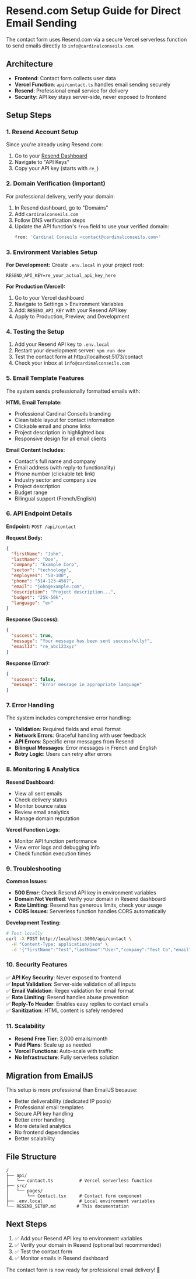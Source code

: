 # Resend.com Setup Guide for Direct Email Sending

The contact form uses Resend.com via a secure Vercel serverless function to send emails directly to `info@cardinalconseils.com`.

## Architecture

- **Frontend**: Contact form collects user data
- **Vercel Function**: `api/contact.ts` handles email sending securely
- **Resend**: Professional email service for delivery
- **Security**: API key stays server-side, never exposed to frontend

## Setup Steps

### 1. Resend Account Setup

Since you're already using Resend.com:
1. Go to your [Resend Dashboard](https://resend.com/dashboard)
2. Navigate to "API Keys"
3. Copy your API key (starts with `re_`)

### 2. Domain Verification (Important)

For professional delivery, verify your domain:
1. In Resend dashboard, go to "Domains"
2. Add `cardinalconseils.com`
3. Follow DNS verification steps
4. Update the API function's `from` field to use your verified domain:
   ```typescript
   from: 'Cardinal Conseils <contact@cardinalconseils.com>'
   ```

### 3. Environment Variables Setup

**For Development:**
Create `.env.local` in your project root:
```env
RESEND_API_KEY=re_your_actual_api_key_here
```

**For Production (Vercel):**
1. Go to your Vercel dashboard
2. Navigate to Settings > Environment Variables
3. Add: `RESEND_API_KEY` with your Resend API key
4. Apply to Production, Preview, and Development

### 4. Testing the Setup

1. Add your Resend API key to `.env.local`
2. Restart your development server: `npm run dev`
3. Test the contact form at http://localhost:5173/contact
4. Check your inbox at `info@cardinalconseils.com`

### 5. Email Template Features

The system sends professionally formatted emails with:

**HTML Email Template:**
- Professional Cardinal Conseils branding
- Clean table layout for contact information
- Clickable email and phone links
- Project description in highlighted box
- Responsive design for all email clients

**Email Content Includes:**
- Contact's full name and company
- Email address (with reply-to functionality)
- Phone number (clickable tel: link)
- Industry sector and company size
- Project description
- Budget range
- Bilingual support (French/English)

### 6. API Endpoint Details

**Endpoint:** `POST /api/contact`

**Request Body:**
```json
{
  "firstName": "John",
  "lastName": "Doe", 
  "company": "Example Corp",
  "sector": "technology",
  "employees": "50-100",
  "phone": "514-123-4567",
  "email": "john@example.com",
  "description": "Project description...",
  "budget": "25k-50k",
  "language": "en"
}
```

**Response (Success):**
```json
{
  "success": true,
  "message": "Your message has been sent successfully!",
  "emailId": "re_abc123xyz"
}
```

**Response (Error):**
```json
{
  "success": false,
  "message": "Error message in appropriate language"
}
```

### 7. Error Handling

The system includes comprehensive error handling:
- **Validation**: Required fields and email format
- **Network Errors**: Graceful handling with user feedback
- **API Errors**: Specific error messages from Resend
- **Bilingual Messages**: Error messages in French and English
- **Retry Logic**: Users can retry after errors

### 8. Monitoring & Analytics

**Resend Dashboard:**
- View all sent emails
- Check delivery status
- Monitor bounce rates
- Review email analytics
- Manage domain reputation

**Vercel Function Logs:**
- Monitor API function performance
- View error logs and debugging info
- Check function execution times

### 9. Troubleshooting

**Common Issues:**

- **500 Error**: Check Resend API key in environment variables
- **Domain Not Verified**: Verify your domain in Resend dashboard
- **Rate Limiting**: Resend has generous limits, check your usage
- **CORS Issues**: Serverless function handles CORS automatically

**Development Testing:**
```bash
# Test locally
curl -X POST http://localhost:3000/api/contact \
  -H "Content-Type: application/json" \
  -d '{"firstName":"Test","lastName":"User","company":"Test Co","email":"test@example.com","language":"en"}'
```

### 10. Security Features

✅ **API Key Security**: Never exposed to frontend  
✅ **Input Validation**: Server-side validation of all inputs  
✅ **Email Validation**: Regex validation for email format  
✅ **Rate Limiting**: Resend handles abuse prevention  
✅ **Reply-To Header**: Enables easy replies to contact emails  
✅ **Sanitization**: HTML content is safely rendered  

### 11. Scalability

- **Resend Free Tier**: 3,000 emails/month
- **Paid Plans**: Scale up as needed
- **Vercel Functions**: Auto-scale with traffic
- **No Infrastructure**: Fully serverless solution

## Migration from EmailJS

This setup is more professional than EmailJS because:
- Better deliverability (dedicated IP pools)
- Professional email templates
- Secure API key handling
- Better error handling
- More detailed analytics
- No frontend dependencies
- Better scalability

## File Structure

```
/
├── api/
│   └── contact.ts          # Vercel serverless function
├── src/
│   └── pages/
│       └── Contact.tsx     # Contact form component
├── .env.local              # Local environment variables
└── RESEND_SETUP.md        # This documentation
```

## Next Steps

1. ✅ Add your Resend API key to environment variables
2. ✅ Verify your domain in Resend (optional but recommended)
3. ✅ Test the contact form
4. ✅ Monitor emails in Resend dashboard

The contact form is now ready for professional email delivery! 🚀